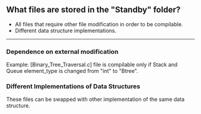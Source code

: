## What files are stored in the "Standby" folder?

- All files that require other file modification in order to be compilable.
- Different data structure implementations.

***

### Dependence on external modification

Example:
[Binary_Tree_Traversal.c] file is compilable only if Stack and Queue element_type is changed from "int" to "Btree".

### Different Implementations of Data Structures

These files can be swapped with other implementation of the same data structure.
